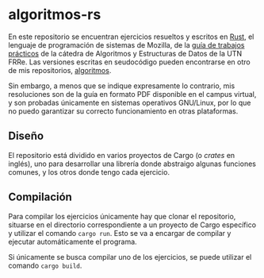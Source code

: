 # algoritmos-rs
En este repositorio se encuentran ejercicios resueltos y escritos en [Rust](https://www.rust-lang.org/), el lenguaje de programación de sistemas de Mozilla, de la [guía de trabajos prácticos](https://aed-frre.github.io/) de la cátedra de Algoritmos y Estructuras de Datos de la UTN FRRe. Las versiones escritas en seudocódigo pueden encontrarse en otro de mis repositorios, [algoritmos](https://github.com/foopsss/algoritmos).

Sin embargo, a menos que se indique expresamente lo contrario, mis resoluciones son de la guía en formato PDF disponible en el campus virtual, y son probadas únicamente en sistemas operativos GNU/Linux, por lo que no puedo garantizar su correcto funcionamiento en otras plataformas.

## Diseño
El repositorio está dividido en varios proyectos de Cargo (o *crates* en inglés), uno para desarrollar una librería donde abstraigo algunas funciones comunes, y los otros donde tengo cada ejercicio.

## Compilación
Para compilar los ejercicios únicamente hay que clonar el repositorio, situarse en el directorio correspondiente a un proyecto de Cargo específico y utilizar el comando `cargo run`. Esto se va a encargar de compilar y ejecutar automáticamente el programa.

Si únicamente se busca compilar uno de los ejercicios, se puede utilizar el comando `cargo build`.